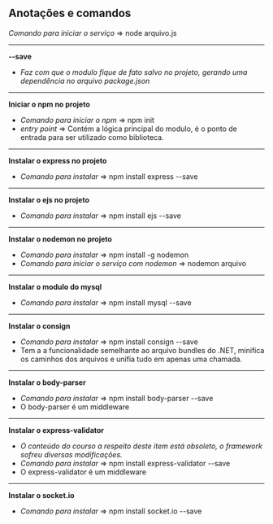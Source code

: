 ## Anotações e comandos

*Comando para iniciar o serviço* => node arquivo.js
***
**--save** 
- *Faz com que o modulo fique de fato salvo no projeto, gerando uma dependência no arquivo package.json*
***
**Iniciar o npm no projeto**
- *Comando para iniciar o npm* => npm init
- *entry point* => Contém a lógica principal do modulo, é o ponto de entrada para ser utilizado como biblioteca.
***
**Instalar o express no projeto**
- *Comando para instalar* => npm install express --save
***
**Instalar o ejs no projeto**
- *Comando para instalar* => npm install ejs --save
***
**Instalar o nodemon no projeto**
- *Comando para instalar* => npm install -g nodemon
- *Comando para iniciar o serviço com nodemon* => nodemon arquivo
***
**Instalar o modulo do mysql**
- *Comando para instalar* => npm install mysql --save
***
**Instalar o consign**
- *Comando para instalar* => npm install consign --save
- Tem a a funcionalidade semelhante ao arquivo bundles do .NET, minifica os caminhos dos arquivos e unifia tudo em apenas uma chamada.
 ***
**Instalar o body-parser**
- *Comando para instalar* => npm install body-parser --save
- O body-parser é um middleware
***
**Instalar o express-validator**
- *O conteúdo do courso a respeito deste item está obsoleto, o framework sofreu diversas modificações.*
- *Comando para instalar* => npm install express-validator --save
- O express-validator é um middleware
***
**Instalar o socket.io**
- *Comando para instalar* => npm install socket.io --save


